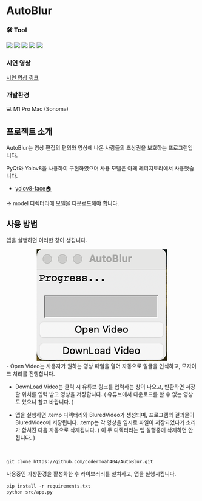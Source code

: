 # AutoBlur

### 🛠 Tool
<img src="https://img.shields.io/badge/Python-3766AB?style=flat-square&logo=Python&logoColor=white"/> <img src="https://img.shields.io/badge/TensorFlow-FF6F00?style=flat-square&logo=TensorFlow&logoColor=white"/> <img src="https://img.shields.io/badge/PyTorch-EE4C2C?style=flat-square&logo=PyTorch&logoColor=white"/> <img src="https://img.shields.io/badge/VSCode-007ACC?style=flat-square&logo=Visual Studio Code&logoColor=white"/> <img src="https://img.shields.io/badge/tkinter-47A248?style=flat-square&logo=Python&logoColor=white"/> 

### 시연 영상
[시연 영상 링크](https://drive.google.com/file/d/1aXZbmC6V1vUuGjMo7Jw-F0ybbsDFQ236/view)

### 개발환경
💻 M1 Pro Mac (Sonoma)

## 프로젝트 소개

AutoBlur는 영상 편집의 편의와 영상에 나온 사람들의 초상권을 보호하는 프로그램입니다.

PyQt와 Yolov8을 사용하여 구현하였으며 사용 모델은 아래 레퍼지토리에서 사용했습니다.

- [yolov8-face🏠](https://github.com/akanametov/yolov8-face)

-> model 디렉터리에 모델을 다운로드해야 합니다. 


## 사용 방법

앱을 실행하면 이러한 창이 생깁니다.
<div align="center">
   <img src="image.png">

</div>
- Open Video는 사용자가 원하는 영상 파일을 열어 자동으로 얼굴을 인식하고, 모자이크 처리를 진행합니다. 

- DownLoad Video는 클릭 시 유튜브 링크를 입력하는 창이 나오고, 반환하면 저장할 위치를 입력 받고 영상을 저장합니다. ( 유튜브에서 다운로드를 할 수 없는 영상도 있으니 참고 바랍니다. )

- 앱을 실행하면 .temp 디렉터리와 BluredVideo가 생성되며, 프로그램의 결과물이 BluredVideo에 저장됩니다. .temp는 각 영상을 임시로 파일이 저장되었다가 소리가 합쳐진 다음 자동으로 삭제됩니다. ( 이 두 디렉터리는 앱 실행중에 삭제하면 안됩니다. )

<br>

```
git clone https://github.com/codernoah404/AutoBlur.git
```

사용중인 가상환경을 활성화한 후 라이브러리를 설치하고, 앱을 실행시킵니다.

```
pip install -r requirements.txt
python src/app.py
```
